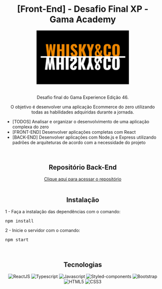 <h1 align="center">[Front-End] - Desafio Final XP - Gama Academy</h1>

<div align="center">
  <img width="300" src="https://github.com/Silvio-Arem/whiskyAndCo/blob/master/src/assets/icons/logo-header.png">
</div>

<br>

<p align="center">Desafio final do Gama Experience Edição 46.</p>

<p align="center">O objetivo é desenvolver uma aplicação Ecommerce do zero utilizando todas as habilidades adquiridas durante a jornada.</p>

<ul>
    <li>[TODOS] Analisar e organizar o desenvolvimento de uma aplicação complexa do zero</li>
    <li>[FRONT-END] Desenvolver aplicações completas com React</li>
    <li>[BACK-END] Desenvolver aplicações com Node.js e Express utilizando padrões de arquiteturas de acordo com a necessidade do projeto</li>
</ul>

<br>

<h2 align="center">Repositório Back-End</h2>
<div align="center"> 
 <a href="https://github.com/MBoneli92/WhiskyCo">Clique aqui para acessar o repositório </a>
</div>



<br>

<h2 align="center">Instalação</h2>

1 - Faça a instalação das dependências com o comando:
<pre>npm install</pre>

2 - Inicie o servidor com o comando:
<pre>npm start</pre>
<br>


<h2 align="center">Tecnologias</h2>

<div align="center">

  ![ReactJS](https://img.shields.io/badge/React-20232A?style=for-the-badge&logo=react&logoColor=61DAFB)
  ![Typescript](https://img.shields.io/badge/TypeScript-007ACC?style=for-the-badge&logo=typescript&logoColor=white)
  ![Javascript](https://img.shields.io/badge/JavaScript-F7DF1E?style=for-the-badge&logo=javascript&logoColor=black)
  ![Styled-components](https://img.shields.io/badge/styled--components-DB7093?style=for-the-badge&logo=styled-components&logoColor=white)
  ![Bootstrap](https://img.shields.io/badge/Bootstrap-563D7C?style=for-the-badge&logo=bootstrap&logoColor=white)
  ![HTML5](https://img.shields.io/badge/html5-%23E34F26.svg?style=for-the-badge&logo=html5&logoColor=white) 
  ![CSS3](https://img.shields.io/badge/css3-%231572B6.svg?style=for-the-badge&logo=css3&logoColor=white)
  
</div>
